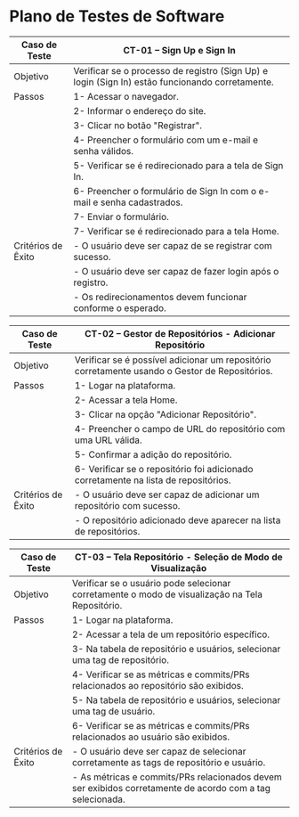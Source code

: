 # Plano de Testes de Software

| Caso de Teste  |  CT-01 – Sign Up e Sign In |
|---|---|
|Objetivo| Verificar se o processo de registro (Sign Up) e login (Sign In) estão funcionando corretamente.
|Passos|1-      Acessar o navegador.|
||2-      Informar o endereço do site.| 
||3-      Clicar no botão "Registrar".|
||4-      Preencher o formulário com um e-mail e senha válidos.|
||5-      Verificar se é redirecionado para a tela de Sign In.|
||6-      Preencher o formulário de Sign In com o e-mail e senha cadastrados.|
||7-      Enviar o formulário.|
||7-      Verificar se é redirecionado para a tela Home.|
|Critérios de Êxito| - O usuário deve ser capaz de se registrar com sucesso.|
|| - O usuário deve ser capaz de fazer login após o registro.|
|| - Os redirecionamentos devem funcionar conforme o esperado.|

| Caso de Teste  |  CT-02 – Gestor de Repositórios - Adicionar Repositório |
|---|---|
|Objetivo| Verificar se é possível adicionar um repositório corretamente usando o Gestor de Repositórios.
|Passos|1-      Logar na plataforma.|
||2-      Acessar a tela Home.|
||3-      Clicar na opção "Adicionar Repositório".|
||4-      Preencher o campo de URL do repositório com uma URL válida.|
||5-      Confirmar a adição do repositório.|
||6-      Verificar se o repositório foi adicionado corretamente na lista de repositórios.|
|Critérios de Êxito| - O usuário deve ser capaz de adicionar um repositório com sucesso.|
|| - O repositório adicionado deve aparecer na lista de repositórios.|

| Caso de Teste  |  CT-03 – Tela Repositório - Seleção de Modo de Visualização |
|---|---|
|Objetivo| Verificar se o usuário pode selecionar corretamente o modo de visualização na Tela Repositório.
|Passos|1-      Logar na plataforma.|
||2-      Acessar a tela de um repositório específico.|
||3-      Na tabela de repositório e usuários, selecionar uma tag de repositório.|
||4-      Verificar se as métricas e commits/PRs relacionados ao repositório são exibidos.|
||5-      Na tabela de repositório e usuários, selecionar uma tag de usuário.|
||6-      Verificar se as métricas e commits/PRs relacionados ao usuário são exibidos.|
|Critérios de Êxito| - O usuário deve ser capaz de selecionar corretamente as tags de repositório e usuário.|
|| - As métricas e commits/PRs relacionados devem ser exibidos corretamente de acordo com a tag selecionada.|
